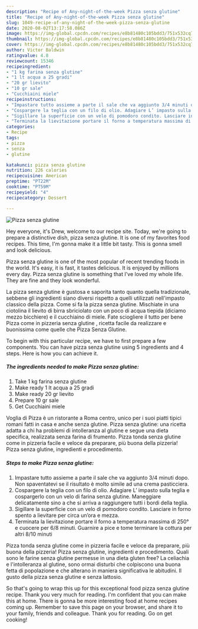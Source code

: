 ```yaml
---
description: "Recipe of Any-night-of-the-week Pizza senza glutine"
title: "Recipe of Any-night-of-the-week Pizza senza glutine"
slug: 1049-recipe-of-any-night-of-the-week-pizza-senza-glutine
date: 2020-08-02T13:17:58.086Z
image: https://img-global.cpcdn.com/recipes/e8b81480c105bdd3/751x532cq70/pizza-senza-glutine-recipe-main-photo.jpg
thumbnail: https://img-global.cpcdn.com/recipes/e8b81480c105bdd3/751x532cq70/pizza-senza-glutine-recipe-main-photo.jpg
cover: https://img-global.cpcdn.com/recipes/e8b81480c105bdd3/751x532cq70/pizza-senza-glutine-recipe-main-photo.jpg
author: Victor Baldwin
ratingvalue: 4.8
reviewcount: 15346
recipeingredient:
- "1 kg farina senza glutine"
- "1 lt acqua a 25 gradi"
- "20 gr lievito"
- "10 gr sale"
- "Cucchiaini miele"
recipeinstructions:
- "Impastare tutto assieme a parte il sale che va aggiunto 3/4 minuti dopo. Non spaventatevi se il risultato è molto simile ad una crema pasticciera."
- "Cospargere la teglia con un filo di olio. Adagiare L’ impasto sulla teglia e cospargerlo con un velo di farina senza glutine. Maneggiare delicatamente sino a che si arriva a raggiungere tutti i bordi della teglia."
- "Sigillare la superficie con un velo di pomodoro condito. Lasciare in forno spento a lievitare per circa un’ora e mezza."
- "Terminata la lievitazione portare il forno a temperatura massima di 250° e cuocere per 6/8 minuti. Guarnire a pice e tome terminare la cottura per altri 8/10 minuti"
categories:
- Recipe
tags:
- pizza
- senza
- glutine

katakunci: pizza senza glutine 
nutrition: 226 calories
recipecuisine: American
preptime: "PT22M"
cooktime: "PT59M"
recipeyield: "4"
recipecategory: Dessert

---
```



![Pizza senza glutine](https://img-global.cpcdn.com/recipes/e8b81480c105bdd3/751x532cq70/pizza-senza-glutine-recipe-main-photo.jpg)

Hey everyone, it's Drew, welcome to our recipe site. Today, we're going to prepare a distinctive dish, pizza senza glutine. It is one of my favorites food recipes. This time, I'm gonna make it a little bit tasty. This is gonna smell and look delicious.

Pizza senza glutine is one of the most popular of recent trending foods in the world. It's easy, it is fast, it tastes delicious. It is enjoyed by millions every day. Pizza senza glutine is something that I've loved my whole life. They are fine and they look wonderful.

La pizza senza glutine è gustosa e saporita tanto quanto quella tradizionale, sebbene gli ingredienti siano diversi rispetto a quelli utilizzati nell&#39;impasto classico della pizza. Come si fa la pizza senza glutine. Mischiate in una ciotolina il lievito di birra sbriciolato con un poco di acqua tiepida (diciamo mezzo bicchiere) e il cucchiaino di miele. Fate sciogliere il tutto per bene Pizza come in pizzeria senza glutine , ricetta facile da realizzare e buonissima come quelle che Pizza Senza Glutine.


To begin with this particular recipe, we have to first prepare a few components. You can have pizza senza glutine using 5 ingredients and 4 steps. Here is how you can achieve it.

<!--inarticleads1-->

##### The ingredients needed to make Pizza senza glutine:

1. Take 1 kg farina senza glutine
1. Make ready 1 lt acqua a 25 gradi
1. Make ready 20 gr lievito
1. Prepare 10 gr sale
1. Get Cucchiaini miele


Voglia di Pizza è un ristorante a Roma centro, unico per i suoi piatti tipici romani fatti in casa e anche senza glutine. Pizza senza glutine: una ricetta adatta a chi ha problemi di intolleranza al glutine e segue una dieta specifica, realizzata senza farina di frumento. Pizza tonda senza glutine come in pizzeria facile e veloce da preparare, più buona della pizzeria! Pizza senza glutine, ingredienti e procedimento. 

<!--inarticleads2-->

##### Steps to make Pizza senza glutine:

1. Impastare tutto assieme a parte il sale che va aggiunto 3/4 minuti dopo. Non spaventatevi se il risultato è molto simile ad una crema pasticciera.
1. Cospargere la teglia con un filo di olio. Adagiare L’ impasto sulla teglia e cospargerlo con un velo di farina senza glutine. Maneggiare delicatamente sino a che si arriva a raggiungere tutti i bordi della teglia.
1. Sigillare la superficie con un velo di pomodoro condito. Lasciare in forno spento a lievitare per circa un’ora e mezza.
1. Terminata la lievitazione portare il forno a temperatura massima di 250° e cuocere per 6/8 minuti. Guarnire a pice e tome terminare la cottura per altri 8/10 minuti


Pizza tonda senza glutine come in pizzeria facile e veloce da preparare, più buona della pizzeria! Pizza senza glutine, ingredienti e procedimento. Quali sono le farine senza glutine permesse in una dieta gluten free? La celiachia e l&#39;intolleranza al glutine, sono ormai disturbi che colpiscono una buona fetta di popolazione e che alterano in maniera significativa le abitudini. Il gusto della pizza senza glutine e senza lattosio. 

So that's going to wrap this up for this exceptional food pizza senza glutine recipe. Thank you very much for reading. I'm confident that you can make this at home. There is gonna be more interesting food at home recipes coming up. Remember to save this page on your browser, and share it to your family, friends and colleague. Thank you for reading. Go on get cooking!
